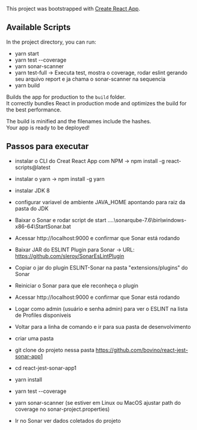 This project was bootstrapped with [Create React App](https://github.com/facebook/create-react-app).

## Available Scripts

In the project directory, you can run:

- yarn start
- yarn test --coverage
- yarn sonar-scanner
- yarn test-full -> Executa test, mostra o coverage, rodar eslint gerando seu arquivo report e ja chama o sonar-scanner na sequencia
- yarn build

Builds the app for production to the `build` folder.<br>
It correctly bundles React in production mode and optimizes the build for the best performance.

The build is minified and the filenames include the hashes.<br>
Your app is ready to be deployed!

## Passos para executar

- instalar o CLI do Creat React App com NPM -> npm install -g react-scripts@latest

- instalar o yarn -> npm install -g yarn

- instalar JDK 8 
- configurar variavel de ambiente JAVA_HOME apontando para raiz da pasta do JDK

- Baixar o Sonar e rodar script de start
....\sonarqube-7.6\bin\windows-x86-64\StartSonar.bat

- Acessar http://localhost:9000 e confirmar que Sonar está rodando

- Baixar JAR do ESLINT Plugin para Sonar -> URL: https://github.com/sleroy/SonarEsLintPlugin

- Copiar o jar do plugin ESLINT-Sonar na pasta "extensions/plugins" do Sonar

- Reiniciar o Sonar para que ele reconheça o plugin 

- Acessar http://localhost:9000 e confirmar que Sonar está rodando

- Logar como admin (usuário e senha admin) para ver o ESLINT na lista de Profiles disponiveis

- Voltar para a linha de comando e ir para sua pasta de desenvolvimento

- criar uma pasta

- git clone do projeto nessa pasta https://github.com/bovino/react-jest-sonar-app1

- cd react-jest-sonar-app1

- yarn install

- yarn test --coverage

- yarn sonar-scanner (se estiver em Linux ou MacOS ajustar path do coverage no sonar-project.properties)

- Ir no Sonar ver dados coletados do projeto